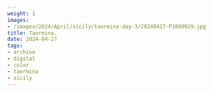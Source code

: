 ```yaml
---
weight: 1
images:
- /images/2024/April/sicily/taormina-day-3/20240427-P1080929.jpg
title: Taormina.
date: 2024-04-27
tags:
- archive
- digital
- color
- taormina
- sicily
---
```


